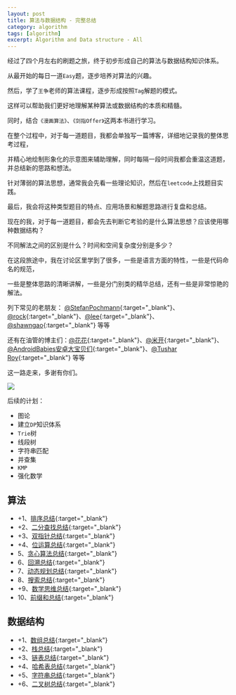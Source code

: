 ```yaml
---
layout: post
title: 算法与数据结构 - 完整总结
category: algorithm
tags: [algorithm]
excerpt: Algorithm and Data structure - All  
---
```


经过了四个月左右的刷题之旅，终于初步形成自己的算法与数据结构知识体系。  

从最开始的每日一道`Easy`题，逐步培养对算法的兴趣。  

然后，学了`王争`老师的算法课程，逐步形成按照`Tag`解题的模式。  

这样可以帮助我们更好地理解某种算法或数据结构的本质和精髓。  

同时，结合`《漫画算法》`、`《剑指Offer》`这两本书进行学习。  

在整个过程中，对于每一道题目，我都会单独写一篇博客，详细地记录我的整体思考过程，  

并精心地绘制形象化的示意图来辅助理解，同时每隔一段时间我都会重温这道题，并总结新的思路和想法。  

针对薄弱的算法思想，通常我会先看一些理论知识，然后在`leetcode`上找题目实践。  

最后，我会将这种类型题目的特点、应用场景和解题思路进行复盘和总结。  

现在的我，对于每一道题目，都会先去判断它考验的是什么算法思想？应该使用哪种数据结构？  

不同解法之间的区别是什么？时间和空间复杂度分别是多少？

在这段旅途中，我在讨论区里学到了很多，一些是语言方面的特性，一些是代码命名的规范，  

一些是整体思路的清晰讲解，一些是分门别类的精华总结，还有一些是非常惊艳的解法。

列下常见的老朋友： [@StefanPochmann](https://leetcode.com/stefanpochmann/){:target="_blank"}、 [@rock](https://leetcode.com/rock/){:target="_blank"}、[@lee](https://leetcode.com/lee215/){:target="_blank"}、[@shawngao](https://leetcode.com/shawngao/){:target="_blank"} 等等  

还有在油管的博主们：[@花花](https://www.youtube.com/user/xxfflower){:target="_blank"}、[@米开](https://www.youtube.com/channel/UCcYaBp5Ur3ExUZRypQEfndQ){:target="_blank"}、[@AndroidBabies安卓大宝贝们](https://www.youtube.com/channel/UCCTCeHoSDGKBOmjvUzavAWQ){:target="_blank"}、[@Tushar Roy](https://www.youtube.com/user/tusharroy2525){:target="_blank"} 等等  



这一路走来，多谢有你们。  


![](https://yyc-images.oss-cn-beijing.aliyuncs.com/leetcode_record_2020_0704.png)  

后续的计划：  

- 图论  
- 建立`DP`知识体系  
- `Trie`树  
- 线段树  
- 字符串匹配  
- 并查集  
- `KMP`  
- 强化数学    

## 算法        

- +1、[排序总结](http://yaoyichen.cn/algorithm/2020/05/17/algorithm-sort.html){:target="_blank"}  
- +2、[二分查找总结](http://yaoyichen.cn/algorithm/2020/05/23/algorithm-binary-search.html){:target="_blank"}  
- +3、[双指针总结](http://yaoyichen.cn/algorithm/2020/05/24/algorithm-two-pointer.html){:target="_blank"}  
- +4、[位运算总结](http://yaoyichen.cn/algorithm/2020/06/25/bit-manipulation.html){:target="_blank"}  
- 5、[贪心算法总结](http://yaoyichen.cn/algorithm/2020/06/24/greedy.html){:target="_blank"}  
- 6、[回溯总结](http://yaoyichen.cn/algorithm/2020/06/22/backtracking.html){:target="_blank"}  
- 7、[动态规划总结](http://yaoyichen.cn/algorithm/2020/06/10/dynamic-programming.html){:target="_blank"}  
- 8、[搜索总结](http://yaoyichen.cn/algorithm/2020/06/15/search.html){:target="_blank"}  
- +9、[数学思维总结](http://yaoyichen.cn/algorithm/2020/06/26/math.html){:target="_blank"}  
- 10、[前缀和总结](http://yaoyichen.cn/algorithm/2020/07/02/prefix-sum.html){:target="_blank"}  



## 数据结构    

- +1、[数组总结](http://yaoyichen.cn/algorithm/2020/07/02/array.html){:target="_blank"}  
- +2、[栈总结](http://yaoyichen.cn/algorithm/2020/05/06/data-structure-stack.html){:target="_blank"}  
- +3、[链表总结](http://yaoyichen.cn/algorithm/2020/05/03/data-structure-linked-list.html){:target="_blank"}  
- +4、[哈希表总结](http://yaoyichen.cn/algorithm/2020/06/29/hashtable.html){:target="_blank"}  
- +5、[字符串总结](http://yaoyichen.cn/algorithm/2020/06/27/string.html){:target="_blank"}  
- +6、[二叉树总结](http://yaoyichen.cn/algorithm/2020/06/18/tree.html){:target="_blank"}  
